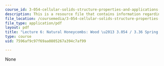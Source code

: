 ```yaml
---
course_id: 3-054-cellular-solids-structure-properties-and-applications-spring-2015
description: This is a resource file that contains information regarding lecture 6.
file_location: /coursemedia/3-054-cellular-solids-structure-properties-and-applications-spring-2015/7596af9c97f69aa0805267a394c7af99_MIT3_054S15_L6_wood.pdf
file_type: application/pdf
layout: pdf
title: "Lecture 6: Natural Honeycombs: Wood \u2013 3.054 / 3.36 Spring 2015"
type: course
uid: 7596af9c97f69aa0805267a394c7af99

---
```

None